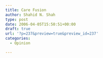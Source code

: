 ```yaml
---
title: Care Fusion
author: Shahid N. Shah
type: post
date: 2006-04-05T15:50:51+00:00
draft: true
url: '?p=237&preview=true&preview_id=237'
categories:
  - Opinion

---
```

